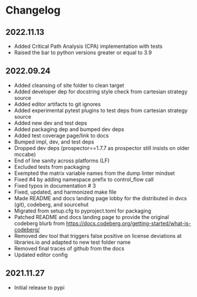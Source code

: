 # Changelog

## 2022.11.13

* Added Critical Path Analysis (CPA) implementation with tests
* Raised the bar to python versions greater or equal to 3.9
## 2022.09.24

* Added cleansing of site folder to clean target
* Added developer dep for docstring style check from cartesian strategy source
* Added editor artifacts to git ignores
* Added experimental pytest plugins to test deps from cartesian strategy source
* Added new dev and test deps
* Added packaging dep and bumped dev deps
* Added test coverage page/link to docs
* Bumped impl, dev, and test deps
* Dropped dev deps (prospector==1.7.7 as prospector still insists on older mccabe)
* End of line sanity across platforms (LF)
* Excluded tests from packaging
* Exempted the matrix variable names from the dump linter mindset
* Fixed #4 by adding namespace prefix to control_flow call
* Fixed typos in documentation # 3
* Fixed, updated, and harmonized make file
* Made README and docs landing page lobby for the distributed in dvcs (git), codeberg, and sourcehut
* Migrated from setup.cfg to pyproject.toml for packaging
* Patched README and docs landing page to provide the original codeberg blurb from https://docs.codeberg.org/getting-started/what-is-codeberg/
* Removed dev tool that triggers false positive on license deviations at libraries.io and adapted to new test folder name
* Removed final traces of github from the docs
* Updated editor config

## 2021.11.27

* Initial release to pypi
